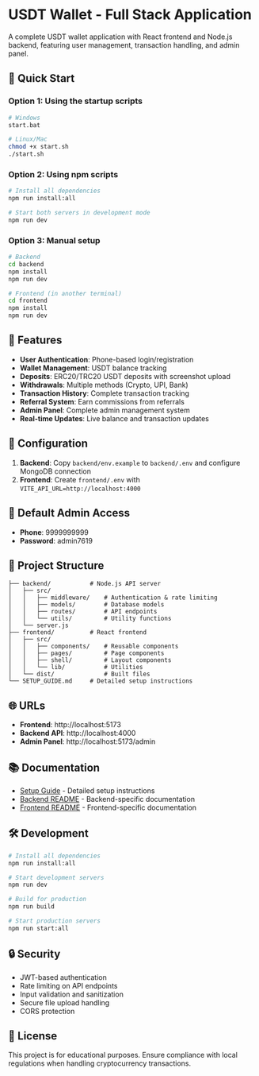 # USDT Wallet - Full Stack Application

A complete USDT wallet application with React frontend and Node.js backend, featuring user management, transaction handling, and admin panel.

## 🚀 Quick Start

### Option 1: Using the startup scripts
```bash
# Windows
start.bat

# Linux/Mac
chmod +x start.sh
./start.sh
```

### Option 2: Using npm scripts
```bash
# Install all dependencies
npm run install:all

# Start both servers in development mode
npm run dev
```

### Option 3: Manual setup
```bash
# Backend
cd backend
npm install
npm run dev

# Frontend (in another terminal)
cd frontend
npm install
npm run dev
```

## 📱 Features

- **User Authentication**: Phone-based login/registration
- **Wallet Management**: USDT balance tracking
- **Deposits**: ERC20/TRC20 USDT deposits with screenshot upload
- **Withdrawals**: Multiple methods (Crypto, UPI, Bank)
- **Transaction History**: Complete transaction tracking
- **Referral System**: Earn commissions from referrals
- **Admin Panel**: Complete admin management system
- **Real-time Updates**: Live balance and transaction updates

## 🔧 Configuration

1. **Backend**: Copy `backend/env.example` to `backend/.env` and configure MongoDB connection
2. **Frontend**: Create `frontend/.env` with `VITE_API_URL=http://localhost:4000`

## 🔐 Default Admin Access

- **Phone**: 9999999999
- **Password**: admin7619

## 📁 Project Structure

```
├── backend/           # Node.js API server
│   ├── src/
│   │   ├── middleware/    # Authentication & rate limiting
│   │   ├── models/        # Database models
│   │   ├── routes/        # API endpoints
│   │   └── utils/         # Utility functions
│   └── server.js
├── frontend/          # React frontend
│   ├── src/
│   │   ├── components/    # Reusable components
│   │   ├── pages/         # Page components
│   │   ├── shell/         # Layout components
│   │   └── lib/           # Utilities
│   └── dist/              # Built files
└── SETUP_GUIDE.md     # Detailed setup instructions
```

## 🌐 URLs

- **Frontend**: http://localhost:5173
- **Backend API**: http://localhost:4000
- **Admin Panel**: http://localhost:5173/admin

## 📚 Documentation

- [Setup Guide](SETUP_GUIDE.md) - Detailed setup instructions
- [Backend README](backend/README.md) - Backend-specific documentation
- [Frontend README](frontend/README.md) - Frontend-specific documentation

## 🛠️ Development

```bash
# Install all dependencies
npm run install:all

# Start development servers
npm run dev

# Build for production
npm run build

# Start production servers
npm run start:all
```

## 🔒 Security

- JWT-based authentication
- Rate limiting on API endpoints
- Input validation and sanitization
- Secure file upload handling
- CORS protection

## 📄 License

This project is for educational purposes. Ensure compliance with local regulations when handling cryptocurrency transactions.
